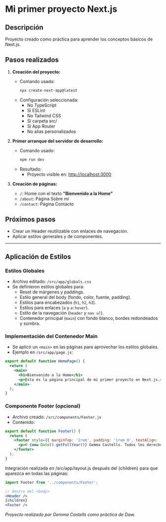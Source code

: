 # Mi primer proyecto Next.js

## Descripción
Proyecto creado como práctica para aprender los conceptos básicos de Next.js.

## Pasos realizados

1. **Creación del proyecto:**
   - Comando usado:
     ```bash
     npx create-next-app@latest
     ```
   - Configuración seleccionada:
     - No TypeScript
     - Sí ESLint
     - No Tailwind CSS
     - Sí carpeta src/
     - Sí App Router
     - No alias personalizados

2. **Primer arranque del servidor de desarrollo:**
   - Comando usado:
     ```bash
     npm run dev
     ```
   - Resultado:
     - Proyecto visible en: [http://localhost:3000](http://localhost:3000)

3. **Creación de páginas:**
   - `/`: Home con el texto **"Bienvenido a la Home"**
   - `/about`: Página Sobre mí
   - `/contact`: Página Contacto

## Próximos pasos
- Crear un Header reutilizable con enlaces de navegación.
- Aplicar estilos generales y de componentes.

---
## Aplicación de Estilos

### Estilos Globales

- Archivo editado: `/src/app/globals.css`
- Se definieron estilos globales para:
  - Reset de márgenes y paddings.
  - Estilo general del body (fondo, color, fuente, padding).
  - Estilos para encabezados (`h1`, `h2`, `h3`).
  - Estilos para enlaces (`a` y `a:hover`).
  - Estilo de la navegación (`header` y `nav ul`).
  - Contenedor principal (`main`) con fondo blanco, bordes redondeados y sombra.

### Implementación del Contenedor Main

- Se aplicó un `<main>` en las páginas para aprovechar los estilos globales.
- Ejemplo en `/src/app/page.js`:

```jsx
export default function HomePage() {
  return (
    <main>
      <h1>Bienvenido a la Home</h1>
      <p>Esta es la página principal de mi primer proyecto en Next.js.</p>
    </main>
  );
}
```

### Componente Footer (opcional)

- Archivo creado: `/src/components/Footer.js`
- Contenido:

```jsx
export default function Footer() {
  return (
    <footer style={{ marginTop: '2rem', padding: '1rem 0', textAlign: 'center', borderTop: '1px solid #ddd' }}>
      <p>© {new Date().getFullYear()} Gemma Castells. Todos los derechos reservados.</p>
    </footer>
  );
}
```
Integración realizada en /src/app/layout.js después del {children} para que aparezca en todas las páginas:

```jsx
import Footer from '../components/Footer';

// dentro del <body>
<Header />
{children}
<Footer />
```


_Proyecto realizado por Gemma Castells como práctica de Daw._
